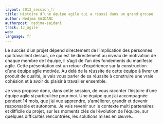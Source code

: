 ```yaml
---
layout: 2013_session_fr
title: Histoire d’une équipe agile qui a réussi dans un grand groupe
author: Nedjma SAIDANI
authorpost: nedjma-saidani
track: 13_agile
web: 
language: fr
---
```


Le succès d’un projet dépend directement de l’implication des personnes qui travaillent dessus, ce qui est lié directement au niveau de motivation de chaque membre de l’équipe, il s’agit de l’un des fondements du manifeste agile.  Cette présentation est un retour d’expérience sur la construction d’une équipe agile motivée. Au delà de la réussite de cette équipe  à livrer un produit de qualité, je vais vous parler de sa réussite à construire une vraie cohésion et à avoir du plaisir à travailler ensemble.

Je vous  propose donc,  dans cette session,  de vous raconter l’histoire  d’une équipe agile si particulière pour moi. Une équipe que j’ai accompagnée pendant 14 mois, que j’ai  vue apprendre, s'améliorer, grandir et devenir responsable et autonome.  Je vais revenir sur  le contexte multi partenaires  et difficile du projet,  sur les moments clés  de l’évolution de l’équipe, sur quelques difficultés rencontrées, les solutions mises en œuvre...